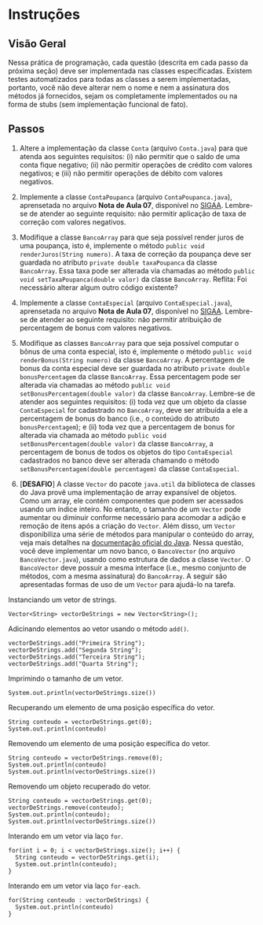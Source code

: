 # Instruções  

## Visão Geral

Nessa prática de programação, cada questão (descrita em cada passo da próxima seção) deve ser implementada nas classes especificadas. Existem testes automatizados para todas as classes a serem implementadas, portanto, você não deve alterar nem o nome e nem a assinatura dos métodos já fornecidos, sejam os completamente implementados ou na forma de stubs (sem implementação funcional de fato).

## Passos

1. Altere a implementação da classe `Conta` (arquivo `Conta.java`) para que atenda aos seguintes requisitos: (i) não permitir que o saldo de uma conta fique negativo; (ii) não permitir operações de crédito com valores negativos; e (iii)  não permitir operações de débito com valores negativos.

2. Implemente a classe `ContaPoupanca` (arquivo `ContaPoupanca.java`), aprensetada no arquivo **Nota de Aula 07**, disponível no [SIGAA](https://si3.ufc.br/). Lembre-se de atender ao seguinte requisito: não permitir aplicação de taxa de correção com valores negativos.
  
3. Modifique a classe `BancoArray` para que seja possível render juros de uma poupança, isto é, implemente o método  `public void renderJuros(String numero)`. A taxa de correção da poupança deve ser guardada no atributo `private double taxaPoupanca` da classe `BancoArray`. Essa taxa pode ser alterada via chamadas ao método `public void setTaxaPoupanca(double valor)` da classe `BancoArray`. Reflita: Foi necessário alterar algum outro código existente?

4. Implemente a classe `ContaEspecial` (arquivo `ContaEspecial.java`), aprensetada no arquivo **Nota de Aula 07**, disponível no [SIGAA](https://si3.ufc.br/). Lembre-se de atender ao seguinte requisito: não permitir atribuição de percentagem de bonus com valores negativos.

5. Modifique as classes `BancoArray` para que seja possível computar o bônus de uma conta especial, isto é, implemente o método `public void renderBonus(String numero)` da classe `BancoArray`. A percentagem de bonus da conta especial deve ser guardada no atributo `private double bonusPercentagem` da classe `BancoArray`. Essa percentagem  pode ser alterada via chamadas ao método `public void setBonusPercentagem(double valor)` da classe `BancoArray`. Lembre-se de atender aos seguintes requisitos: (i) toda vez que um objeto da classe `ContaEspecial` for cadastrado no `BancoArray`, deve ser atribuída a ele a percentagem de bonus do banco (i.e., o conteúdo do atributo `bonusPercentagem`); e (ii) toda vez que a percentagem de bonus for alterada via chamada ao método `public void setBonusPercentagem(double valor)` da classe `BancoArray`, a percentagem de bonus de todos os objetos do tipo `ContaEspecial` cadastrados no banco deve ser alterada chamando o método `setBonusPercentagem(double percentagem)` da classe `ContaEspecial`.

6. [**DESAFIO**] A classe `Vector` do pacote `java.util` da biblioteca de classes do Java provê uma implementação de array expansível de objetos. Como um array, ele contém componentes que podem ser acessados usando um índice inteiro. No entanto, o tamanho de um `Vector` pode aumentar ou diminuir conforme necessário para acomodar a adição e remoção de itens após a criação do `Vector`. Além disso, um `Vector` disponibiliza uma série de métodos para manipular o conteúdo do array, veja mais detalhes na [documentação oficial do Java](https://docs.oracle.com/javase/8/docs/api/java/util/Vector.html). Nessa questão, você deve implementar um novo banco, o `BancoVector` (no arquivo `BancoVector.java`), usando como estrutura de dados a classe `Vector`. O `BancoVector` deve possuir a mesma interface (i.e., mesmo conjunto de métodos, com a mesma assinatura) do `BancoArray`. A seguir são apresentadas formas de uso de um `Vector` para ajudá-lo na tarefa. 


Instanciando um vetor de strings.
```
Vector<String> vectorDeStrings = new Vector<String>();
```

Adicinando elementos ao vetor usando o método `add()`.
```
vectorDeStrings.add("Primeira String");
vectorDeStrings.add("Segunda String");
vectorDeStrings.add("Terceira String");
vectorDeStrings.add("Quarta String");
```

Imprimindo o tamanho de um vetor.
```
System.out.println(vectorDeStrings.size())
```

Recuperando um elemento de uma posição específica do vetor.
```
String conteudo = vectorDeStrings.get(0);
System.out.println(conteudo)
```

Removendo um elemento de uma posição específica do vetor.
```
String conteudo = vectorDeStrings.remove(0);
System.out.println(conteudo)
System.out.println(vectorDeStrings.size())
```

Removendo um objeto recuperado do vetor.
```
String conteudo = vectorDeStrings.get(0);
vectorDeStrings.remove(conteudo);
System.out.println(conteudo);
System.out.println(vectorDeStrings.size())
```

Interando em um vetor via laço `for`.
```
for(int i = 0; i < vectorDeStrings.size(); i++) {
  String conteudo = vectorDeStrings.get(i);
  System.out.println(conteudo);
}
```

Interando em um vetor via laço `for-each`.
```
for(String conteudo : vectorDeStrings) {
  System.out.println(conteudo)
}
```